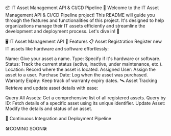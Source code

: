📦 IT Asset Management API & CI/CD Pipeline 🚀
Welcome to the IT Asset Management API & CI/CD Pipeline project! This README will guide you through the features and functionalities of this project. It's designed to help organizations manage their IT assets efficiently and streamline the development and deployment process. Let's dive in! 🌊

🖥️ IT Asset Management API
🌟 Features
📋 Asset Registration
Register new IT assets like hardware and software effortlessly:

Name: Give your asset a name.
Type: Specify if it's hardware or software.
Status: Track the current status (active, inactive, under maintenance, etc.).
Location: Record where the asset is located.
Assigned User: Assign the asset to a user.
Purchase Date: Log when the asset was purchased.
Warranty Expiry: Keep track of warranty expiry dates.
🛰️ Asset Tracking
Retrieve and update asset details with ease:

Query All Assets: Get a comprehensive list of all registered assets.
Query by ID: Fetch details of a specific asset using its unique identifier.
Update Asset: Modify the details and status of an asset.


🔄 Continuous Integration and Deployment Pipeline

🛠️COMING SOON🛠️
